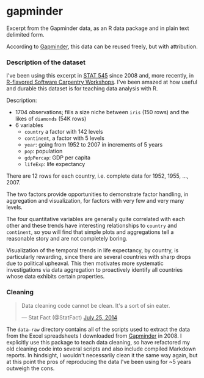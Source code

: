 gapminder
=========

Excerpt from the Gapminder data, as an R data package and in plain text delimited form.

According to [Gapminder](http://www.gapminder.org/data/), this data can be reused freely, but with attribution.

### Description of the dataset

I've been using this excerpt in [STAT 545](http://stat545-ubc.github.io) since 2008 and, more recently, in [R-flavored Software Carpentry Workshops](http://jennybc.github.io/2014-05-12-ubc/). I've been amazed at how useful and durable this dataset is for teaching data analysis with R.

Description:

  * 1704 observations; fills a size niche between `iris` (150 rows) and the likes of `diamonds` (54K rows)
  * 6 variables
    - `country` a factor with 142 levels
    - `continent`, a factor with 5 levels
    - `year`: going from 1952 to 2007 in increments of 5 years
    - `pop`: population
    - `gdpPercap`: GDP per capita
    - `lifeExp`: life expectancy

There are 12 rows for each country, i.e. complete data for 1952, 1955, ..., 2007.

The two factors provide opportunities to demonstrate factor handling, in aggregation and visualization, for factors with very few and very many levels.

The four quantitative variables are generally quite correlated with each other and these trends have interesting relationships to `country` and `continent`, so you will find that simple plots and aggregations tell a reasonable story and are not completely boring.

Visualization of the temporal trends in life expectancy, by country, is particularly rewarding, since there are several countries with sharp drops due to political upheaval. This then motivates more systematic investigations via data aggregation to proactively identify all countries whose data exhibits certain properties.

### Cleaning

<blockquote class="twitter-tweet" lang="en"><p>Data cleaning code cannot be clean. It&#39;s a sort of sin eater.</p>&mdash; Stat Fact (@StatFact) <a href="https://twitter.com/StatFact/status/492753200190341120">July 25, 2014</a></blockquote>

The `data-raw` directory contains all of the scripts used to extract the data from the Excel spreadsheets I downloaded from [Gapminder](http://www.gapminder.org) in 2008. I explicitly use this package to teach data cleaning, so have refactored my old cleaning code into several scripts and also include compiled Markdown reports. In hindsight, I wouldn't necessarily clean it the same way again, but at this point the pros of reproducing the data I've been using for ~5 years outweigh the cons.

